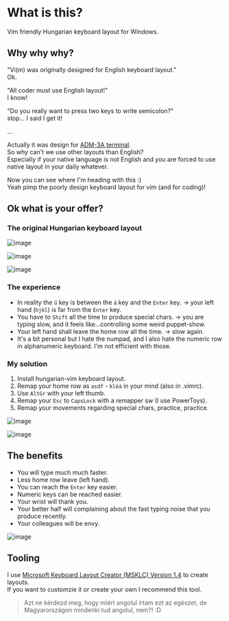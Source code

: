 # What is this?

Vim friendly Hungarian keyboard layout for Windows.

## Why why why?

"Vi(m) was originally designed for English keyboard layout."\
Ok.

"All coder must use English layout!"\
I know!

"Do you really want to press two keys to write semicolon?"\
stop... I said I get it!

...

Actually it was design for [ADM-3A terminal](https://catonmat.net/why-vim-uses-hjkl-as-arrow-keys).\
So why can't we use other layouts than English?\
Especially if your native language is not English and you are forced to use native layout in your daily whatever.

Now you can see where I'm heading with this :)\
Yeah pimp the poorly design keyboard layout for vim (and for coding)!

## Ok what is your offer?

### The original Hungarian keyboard layout

![image](https://user-images.githubusercontent.com/10813418/150185240-e3fb15a2-f631-497f-98a7-42307a1626e9.png)

![image](https://user-images.githubusercontent.com/10813418/150185376-2013aeaa-2755-4359-88de-0044aa1c569b.png)

![image](https://user-images.githubusercontent.com/10813418/150185417-9d74f200-4afd-43ab-a411-2831823dbe3b.png)

### The experience

- In reality the `ű` key is between the `á` key and the `Enter` key. -> your left hand (`hjkl`) is far from the `Enter` key.
- You have to `Shift` all the time to produce special chars. -> you are typing slow, and it feels like...controlling some weird puppet-show.
- Your left hand shall leave the home row all the time. -> slow again.
- It's a bit personal but I hate the numpad, and I also hate the numeric row in alphanumeric keyboard. I'm not efficient with those.

### My solution

1. Install hungarian-vim keyboard layout.
1. Remap your home row as `asdf` - `kléá` in your mind (also in .vimrc).
1. Use `AltGr` with your left thumb.
1. Remap your `Esc` to `CapsLock` with a remapper sw (I use PowerToys).
1. Remap your movements regarding special chars, practice, practice.

![image](https://user-images.githubusercontent.com/10813418/151016953-3779afa1-9ab2-4da0-a038-c7ae7294bb2f.png)

![image](https://user-images.githubusercontent.com/10813418/151017056-6fef983c-e14b-41a4-b1af-232f1a2ef82e.png)

## The benefits

- You will type much much faster.
- Less home row leave (left hand).
- You can reach the `Enter` key easier.
- Numeric keys can be reached easier.
- Your wrist will thank you.
- Your better half will complaining about the fast typing noise that you produce recently.
- Your colleagues will be envy.

![image](https://i.ytimg.com/vi/KEkrWRHCDQU/maxresdefault.jpg)

## Tooling

I use [Microsoft Keyboard Layout Creator (MSKLC) Version 1.4](https://www.microsoft.com/en-us/download/details.aspx?id=102134) to create layouts.\
If you want to customzie it or create your own I recommend this tool.

> Azt ne kérdezd meg, hogy miért angolul írtam ezt az egészet, de Magyarországon mindenki tud angolul, nem?! :D
